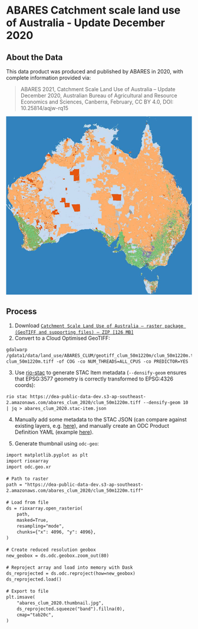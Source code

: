 
# ABARES Catchment scale land use of Australia - Update December 2020

## About the Data

This data product was produced and published by ABARES in 2020, with complete
information provided via:

> ABARES 2021, Catchment Scale Land Use of Australia – Update December 2020, Australian Bureau of Agricultural and Resource Economics and Sciences, Canberra, February, CC BY 4.0, DOI: 10.25814/aqjw-rq15

![](abares_clum_2020.thumbnail.jpg)


## Process

1. Download [`Catchment Scale Land Use of Australia – raster package (GeoTIFF and supporting files) – ZIP [126 MB]`](https://www.agriculture.gov.au/sites/default/files/documents/geotiff_clum_50m1220m.zip)
2. Convert to a Cloud Optimised GeoTIFF:

```
gdalwarp /gdata1/data/land_use/ABARES_CLUM/geotiff_clum_50m1220m/clum_50m1220m.tif clum_50m1220m.tiff -of COG -co NUM_THREADS=ALL_CPUS -co PREDICTOR=YES
```

3. Use [rio-stac](https://github.com/developmentseed/rio-stac) to generate STAC Item metadata (`--densify-geom` ensures that EPSG:3577 geometry is correctly transformed to EPSG:4326 coords):
```
rio stac https://dea-public-data-dev.s3-ap-southeast-2.amazonaws.com/abares_clum_2020/clum_50m1220m.tiff --densify-geom 10 | jq > abares_clum_2020.stac-item.json
```
4. Manually add some metadata to the STAC JSON (can compare against existing layers, e.g. [here](https://github.com/GeoscienceAustralia/dea-config/blob/master/products/others/ausbathytopo250m/ga_ausbathytopo250m_2023.stac-item.json)), and manually create an ODC Product Definition YAML (example [here](https://github.com/GeoscienceAustralia/dea-config/blob/master/products/others/ausbathytopo250m/ga_ausbathytopo250m_2023.odc-product.yaml)).

5. Generate thumbnail using `odc-geo`:

```
import matplotlib.pyplot as plt
import rioxarray
import odc.geo.xr

# Path to raster
path = "https://dea-public-data-dev.s3-ap-southeast-2.amazonaws.com/abares_clum_2020/clum_50m1220m.tiff"

# Load from file
ds = rioxarray.open_rasterio(
    path,
    masked=True,
    resampling="mode",
    chunks={"x": 4096, "y": 4096},
)

# Create reduced resolution geobox
new_geobox = ds.odc.geobox.zoom_out(80)

# Reproject array and load into memory with Dask
ds_reprojected = ds.odc.reproject(how=new_geobox)
ds_reprojected.load()

# Export to file
plt.imsave(
    "abares_clum_2020.thumbnail.jpg",
    ds_reprojected.squeeze("band").fillna(0),
    cmap="tab20c",
)
```

